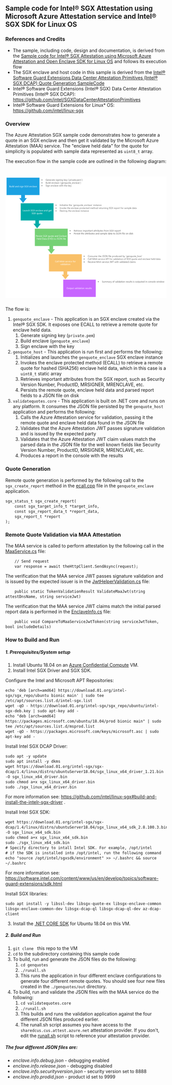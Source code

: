 ## Sample code for Intel® SGX Attestation using Microsoft Azure Attestation service and Intel® SGX SDK for Linux OS

### References and Credits
* The sample, including code, design and documentation, is derived from the [Sample code for Intel® SGX Attestation using Microsoft Azure Attestation and Open Enclave SDK for Linux OS](https://github.com/Azure-Samples/microsoft-azure-attestation/tree/master/sgx.attest.sample) and follows its execution flow
* The SGX enclave and host code in this sample is derived from the [Intel® Software Guard Extensions Data Center Attestation Primitives (Intel® SGX DCAP) Quote Generation SampleCode](https://github.com/intel/SGXDataCenterAttestationPrimitives/tree/master/SampleCode/QuoteGenerationSample)
* Intel® Software Guard Extensions (Intel® SGX) Data Center Attestation Primitives (Intel® SGX DCAP): https://github.com/intel/SGXDataCenterAttestationPrimitives
* Intel® Software Guard Extensions for Linux* OS: https://github.com/intel/linux-sgx

### Overview

The Azure Attestation SGX sample code demonstrates how to generate a quote in an SGX enclave and then get it validated by the Microsoft Azure Attestation (MAA) service. The "enclave held data" for the quote for simplicity is populated with sample data represented as `uint8_t` array.

The execution flow in the sample code are outlined in the following diagram:

![Microsoft Azure Attestation SGX Attestation Overview Diagram](./docs/sample.flow.png)
=======

The flow is:
1. ```genquote_enclave``` - This application is an SGX enclave created via the Intel® SGX SDK. It exposes one ECALL to retrieve a remote quote for enclave held data.
    1. Generate signing key (`private.pem`)
    1. Build enclave (`genquote_enclave`)
    1. Sign enclave with the key
1. ```genquote_host``` - This application is run first and performs the following:
    1. Initializes and launches the `genquote_enclave` SGX enclave instance
    1. Invokes the enclave protected method (ECALL) to retrieve a remote quote for hashed (SHA256) enclave held data, which in this case is a `uint8_t` static array
    1. Retrieves important attributes from the SGX report, such as Security Version Number, ProductID, MRSIGNER, MRENCLAVE, etc.
    1. Persists the remote quote, enclave held data and parsed report fields to a JSON file on disk
1. ```validatequotes.core``` - This application is built on .NET core and runs on any platform. It consumes the JSON file persisted by the ```genquote_host``` application and performs the following:
    1. Calls the Azure Attestation service for validation, passing it the remote quote and enclave held data found in the JSON file
    1. Validates that the Azure Attestation JWT passes signature validation and is issued by the expected party
    1. Validates that the Azure Attestation JWT claim values match the parsed data in the JSON file for the well known fields like Security Version Number, ProductID, MRSIGNER, MRENCLAVE, etc.
    1. Produces a report in the console with the results

### Quote Generation

Remote quote generation is performed by the following call to the ```sgx_create_report``` method in the [ecall.cpp](./genquotes/enclave/ecalls.cpp) file in the ```genquote_enclave``` application.

```
sgx_status_t sgx_create_report(
    const sgx_target_info_t *target_info,
    const sgx_report_data_t *report_data,
    sgx_report_t *report
);

```

### Remote Quote Validation via MAA Attestation

The MAA service is called to perform attestation by the following call in the [MaaService.cs](./validatequotes.core/MaaService.cs#L32) file:

```
    // Send request
    var response = await theHttpClient.SendAsync(request);
```

The verification that the MAA service JWT passes signature validation and is issued by the expected issuer is in the [JwtHelperValidation.cs](./validatequotes.core/Helpers/JwtValidationHelper.cs#L22) file:
```
    public static TokenValidationResult ValidateMaaJwt(string attestDnsName, string serviceJwt)
```

The verification that the MAA service JWT claims match the initial parsed report data is performed in the [EnclaveInfo.cs](./validatequotes.core/EnclaveInfo.cs#L31) file:
```
    public void CompareToMaaServiceJwtToken(string serviceJwtToken, bool includeDetails)
```

### How to Build and Run

##### 1. Prerequisites/System setup
1. Install Ubuntu 18.04 on an [Azure Confidential Compute](https://azure.microsoft.com/en-us/solutions/confidential-compute/) VM.
2. Install Intel SGX Driver and SGX SDK.

Configure the Intel and Microsoft APT Repositories:
```
echo 'deb [arch=amd64] https://download.01.org/intel-sgx/sgx_repo/ubuntu bionic main' | sudo tee /etc/apt/sources.list.d/intel-sgx.list
wget -qO - https://download.01.org/intel-sgx/sgx_repo/ubuntu/intel-sgx-deb.key | sudo apt-key add -
echo "deb [arch=amd64] https://packages.microsoft.com/ubuntu/18.04/prod bionic main" | sudo tee /etc/apt/sources.list.d/msprod.list
wget -qO - https://packages.microsoft.com/keys/microsoft.asc | sudo apt-key add -
```

Install Intel SGX DCAP Driver:
```
sudo apt -y update
sudo apt install -y dkms
wget https://download.01.org/intel-sgx/sgx-dcap/1.4/linux/distro/ubuntuServer18.04/sgx_linux_x64_driver_1.21.bin -O sgx_linux_x64_driver.bin
sudo chmod a+x sgx_linux_x64_driver.bin
sudo ./sgx_linux_x64_driver.bin
```
For more information see: https://github.com/intel/linux-sgx#build-and-install-the-intelr-sgx-driver .

Install Intel SGX SDK: 
```
wget https://download.01.org/intel-sgx/sgx-dcap/1.4/linux/distro/ubuntuServer18.04/sgx_linux_x64_sdk_2.8.100.3.bin -O sgx_linux_x64_sdk.bin
sudo chmod a+x sgx_linux_x64_sdk.bin
sudo ./sgx_linux_x64_sdk.bin
# Specify directory to intall Intel SDK. For example, /opt/intel
# if the SDK is installed into /opt/intel, run the following command
echo "source /opt/intel/sgxsdk/environment" >> ~/.bashrc && source ~/.bashrc
```
For more information see: https://software.intel.com/content/www/us/en/develop/topics/software-guard-extensions/sdk.html

Install SGX libraries:
```
sudo apt install -y libssl-dev libsgx-quote-ex libsgx-enclave-common libsgx-enclave-common-dev libsgx-dcap-ql libsgx-dcap-ql-dev az-dcap-client
```

3. Install the [.NET CORE SDK](https://docs.microsoft.com/en-us/dotnet/core/install/linux-ubuntu) for Ubuntu 18.04 on this VM.

##### 2. Build and Run
1. ```git clone ``` this repo to the VM
1. ```cd``` to the subdirectory containing this sample code
1. To build, run and generate the JSON files do the following:
    1. ```cd genquotes```
    1. ```./runall.sh```
    1. This runs the application in four different enclave configurations to generate four different remote quotes.  You should see four new files created in the ```./genquotes/out``` directory.
1. To build, run and validate the JSON files with the MAA service do the following:
    1. ```cd validatequotes.core```
    1. ```./runall.sh```
    1. This builds and runs the validation application against the four different JSON files produced earlier.
    1. The runall.sh script assumes you have access to the `sharedcus.cus.attest.azure.net` attestation provider.  If you don't, edit the [runall.sh](./validatequotes.core/runall.sh#L5) script to reference your attestation provider.  

##### The four different JSON files are:
* *enclave.info.debug.json* - debugging enabled
* *enclave.info.release.json* - debugging disabled
* *enclave.info.securityversion.json* - security version set to 8888
* *enclave.info.prodid.json* - product id set to 9999

